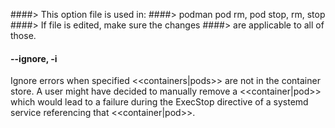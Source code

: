 ####> This option file is used in:
####> podman pod rm, pod stop, rm, stop
####> If file is edited, make sure the changes
####> are applicable to all of those.

#### **--ignore**, **-i**

Ignore errors when specified <<containers|pods>> are not in the container store. A user
might have decided to manually remove a <<container|pod>> which would lead to a failure
during the ExecStop directive of a systemd service referencing that <<container|pod>>.
